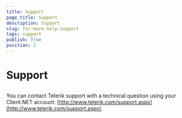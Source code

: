 ```yaml
---
title: Support
page_title: Support
description: Support
slug: for-more-help-support
tags: support
publish: True
position: 2
---
```


# Support



## 

You can contact Telerik support with a technical question using your Client.NET account: 
        [http://www.telerik.com/support.aspx](http://www.telerik.com/support.aspx).


